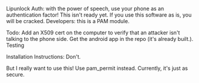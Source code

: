 Lipunlock Auth: with the power of speech, use your phone as an authentication factor!
This isn't ready yet.  If you use this software as is, you will be cracked.
Developers: this is a PAM module.

Todo: 
Add an X509 cert on the computer to verify that an attacker isn't talking to the phone side.
Get the android app in the repo (it's already built.).
Testing

Installation Instructions:
Don't.

But I really want to use this!
Use pam_permit instead. Currently, it's just as secure.
